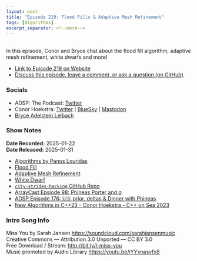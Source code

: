 ```yaml
---
layout: post
title: "Episode 219: Flood Fills & Adaptive Mesh Refinement"
tags: [Algorithms]
excerpt_separator: <!--more-->
---
```


<div id="buzzsprout-player-16536039"></div><script src="https://www.buzzsprout.com/1501960/episodes/16536039-episode-219-flood-fills-adaptive-mesh-refinement.js?container_id=buzzsprout-player-16536039&player=small" type="text/javascript" charset="utf-8"></script>

<br>In this episode, Conor and Bryce chat about the flood fill algorithm, adaptive mesh refinement, white dwarfs and more!

<!--more-->

* [Link to Episode 219 on Website](https://adspthepodcast.com/2025/01/31/Episode-219.html)
* [Discuss this episode, leave a comment, or ask a question (on GitHub)](https://github.com/codereport/adsp2/discussions/118)

### Socials
 
* ADSP: The Podcast: [Twitter](https://twitter.com/adspthepodcast)
* Conor Hoekstra: [Twitter](https://twitter.com/code_report) \| [BlueSky](https://bsky.app/profile/codereport.bsky.social) \| [Mastodon](https://mastodon.social/@code_report)
* [Bryce Adelstein Lelbach](https://twitter.com/blelbach)

### Show Notes

**Date Recorded:** 2025-01-22 <br>
**Date Released:** 2025-01-31

* [Algorithms by Panos Louridas](https://www.amazon.ca/Algorithms-Panos-Louridas/dp/0262539020)
* [Flood Fill](https://en.wikipedia.org/wiki/Flood_fill)
* [Adaptive Mesh Refinement](https://en.wikipedia.org/wiki/Adaptive_mesh_refinement)
* [White Dwarf](https://en.wikipedia.org/wiki/White_dwarf)
* [`city-strides-hacking` GitHub Repo](https://github.com/codereport/city-strides-hacking)
* [ArrayCast Epsiode 98: Phineas Porter and q](https://www.arraycast.com/episodes/episode98-phineas-porter)
* [ADSP Episode 176: 🇺🇸 prior, deltas & Dinner with Phineas](https://adspthepodcast.com/2024/04/05/Episode-176.html)
* [New Algorithms in C++23 - Conor Hoekstra - C++ on Sea 2023](https://www.youtube.com/watch?v=uYFRnsMD9ks)

### Intro Song Info
 
Miss You by Sarah Jansen https://soundcloud.com/sarahjansenmusic<br>
Creative Commons — Attribution 3.0 Unported — CC BY 3.0<br>
Free Download / Stream: http://bit.ly/l-miss-you<br>
Music promoted by Audio Library https://youtu.be/iYYxnasvfx8<br>